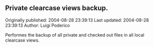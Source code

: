 ## Private clearcase  views backup.

Originally published: 2004-08-28 23:39:13
Last updated: 2004-08-28 23:39:13
Author: Luigi Poderico

Performes the backup of all private and checked out files in all local clearcase views.